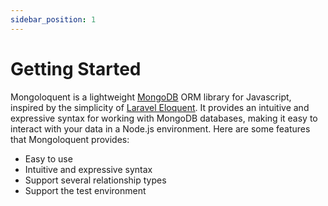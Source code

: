 ```yaml
---
sidebar_position: 1
---
```


# Getting Started

Mongoloquent is a lightweight [MongoDB](https://www.mongodb.com) ORM library for Javascript, inspired by the simplicity of [Laravel Eloquent](https://laravel.com). It provides an intuitive and expressive syntax for working with MongoDB databases, making it easy to interact with your data in a Node.js environment. Here are some features that Mongoloquent provides:

- Easy to use
- Intuitive and expressive syntax
- Support several relationship types
- Support the test environment
